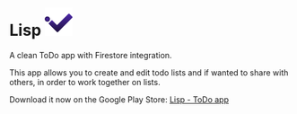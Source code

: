 # Lisp <img src="https://github.com/Koenigseder/lisp/blob/master/assets/images/logo.png" alt="logo" width=50 />

A clean ToDo app with Firestore integration.

This app allows you to create and edit todo lists and if wanted to share with others, in order to work together on lists.

Download it now on the Google Play Store: [Lisp - ToDo app](https://play.google.com/store/apps/details?id=me.koenigseder.lisp)
